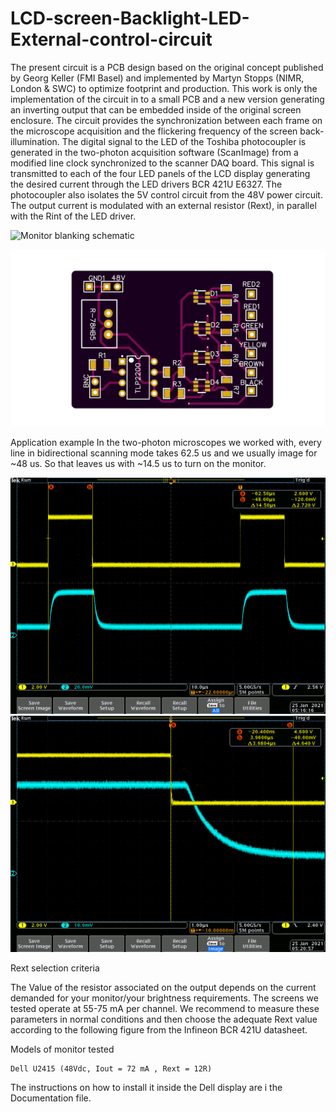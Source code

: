 # LCD-screen-Backlight-LED-External-control-circuit

The present circuit is a PCB design based on the original concept published by Georg Keller (FMI Basel) and implemented by Martyn Stopps (NIMR, London & SWC) to optimize footprint and production. This work is only the implementation of the circuit in to a small PCB and a new version generating an inverting output that can be embedded inside of the original screen enclosure. The circuit provides the synchronization between each frame on the microscope acquisition and the flickering frequency of the screen back-illumination. The digital signal to the LED of the Toshiba photocoupler is generated in the two-photon acquisition software (ScanImage) from a modified line clock synchronized to the scanner DAQ board. This signal is transmitted to each of the four LED panels of the LCD display generating the desired current through the LED drivers BCR 421U E6327. The photocoupler also isolates the 5V control circuit from the 48V power circuit. The output current is modulated with an external resistor (Rext), in parallel with the Rint of the LED driver.

![Monitor blanking schematic](https://github.com/FrancisCrickInstitute/LCD-screen-Backlight-LED-External-control-circuit/assets/54901317/f4542e8d-89f2-4018-93d3-3a3ad9608d2c)

![alt text](https://github.com/FrancisCrickInstitute/LCD-screen-Backlight-LED-External-control-circuit/blob/main/Figures/LED%20Driver%20Picture.png?raw=true)

Application example
In the two-photon microscopes we worked with, every line in bidirectional scanning mode takes 62.5 us and we usually image for ~48 us. So that leaves us with ~14.5 us to turn on the monitor.

![alt text](https://github.com/FrancisCrickInstitute/LCD-screen-Backlight-LED-External-control-circuit/blob/main/Experimental%20data/tek0000.png?raw=true)
![alt text](https://github.com/FrancisCrickInstitute/LCD-screen-Backlight-LED-External-control-circuit/blob/main/Experimental%20data/tek00000.png?raw=true)


Rext selection criteria

The Value of the resistor associated on the output depends on the current demanded for your monitor/your brightness requirements. The screens we tested operate at 55-75 mA per channel. We recommend to measure these parameters in normal conditions and then choose the adequate Rext value according to the following figure from the Infineon BCR 421U datasheet.

Models of monitor tested

	Dell U2415 (48Vdc, Iout = 72 mA , Rext = 12R)

The instructions on how to install it inside the Dell display are i the Documentation file.
